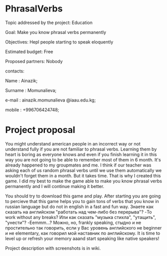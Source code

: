 # PhrasalVerbs
Topic addressed by the project: Education

Goal: Make you know phrasal verbs permanently

Objectives: Hepl people starting to speak eloquently

Estimated budget: Free

Proposed partners: Nobody


contacts:

Name : Ainazik;

Surname : Momunalieva;

e-mail : ainazik.momunalieva @iaau.edu.kg;

mobile : +996706424748;



# Project proposal

You might understand american people in an incorrect way or not understand fully if you are not familiar to phrasal verbs. Learning them by heart is boring as everyone knows and even if you finish learning it in this way you are not going to be able to remember most of them in 6 month. It's already happened to my groupmates and me. I think if our teacher was asking each of us random phrasal verbs until we use them automatically we wouldn't forget them in a month. But it takes time. That is why I created this game. I did my best to make the game able to make you know phrasal verbs permanently and I will continue making it better.


You should try to download this game and play. After starting you are going to percieve that this game helps you to gain tons of verbs that you know in russian language but do not in english in a fast and fun way. Знаете как сказать на английском "работать над чем-либо без перерыва"? -To work without any breaks? Или как сказать "музыка стихла", "утащить", "унести"? -Eemmm...? Можно, но, frankly speaking, стыдно и не простительно так говорить, если у Вас уровень английского не beginner и не elementary, как говорил мой наставник по английскому. It is time to level up or refresh your memory aaand start speaking like native speakers!



Project description with screenshots is in wiki.
